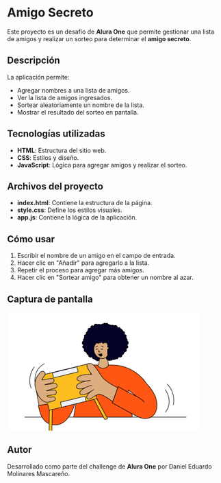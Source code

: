 # Amigo Secreto

Este proyecto es un desafío de **Alura One** que permite gestionar una lista de amigos y realizar un sorteo para determinar el **amigo secreto**.

## Descripción
La aplicación permite:
- Agregar nombres a una lista de amigos.
- Ver la lista de amigos ingresados.
- Sortear aleatoriamente un nombre de la lista.
- Mostrar el resultado del sorteo en pantalla.

## Tecnologías utilizadas
- **HTML**: Estructura del sitio web.
- **CSS**: Estilos y diseño.
- **JavaScript**: Lógica para agregar amigos y realizar el sorteo.

## Archivos del proyecto
- **index.html**: Contiene la estructura de la página.
- **style.css**: Define los estilos visuales.
- **app.js**: Contiene la lógica de la aplicación.

## Cómo usar
1. Escribir el nombre de un amigo en el campo de entrada.
2. Hacer clic en "Añadir" para agregarlo a la lista.
3. Repetir el proceso para agregar más amigos.
4. Hacer clic en "Sortear amigo" para obtener un nombre al azar.

## Captura de pantalla
![Vista previa](assets/amigo-secreto.png)

## Autor
Desarrollado como parte del challenge de **Alura One** por Daniel Eduardo Molinares Mascareño.

